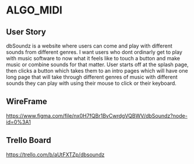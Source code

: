 # ALGO_MIDI

## User Story 
dbSoundz is a website where users can come and play with different sounds from different genres. I want users who dont ordinarly get to play with music software to now what it feels like to touch a button and make music or combine sounds for that matter. 
User starts off at the splash page, then clicks a button which takes them to an intro pages which will have one long page that will take through different genres of music with different sounds they can play with using their mouse to click or their keyboard.


## WireFrame
https://www.figma.com/file/nx0H7fQBr1BvCwrdgVQBWV/dbSoundz?node-id=0%3A1

## Trello Board
https://trello.com/b/aUtFXTZp/dbsoundz 